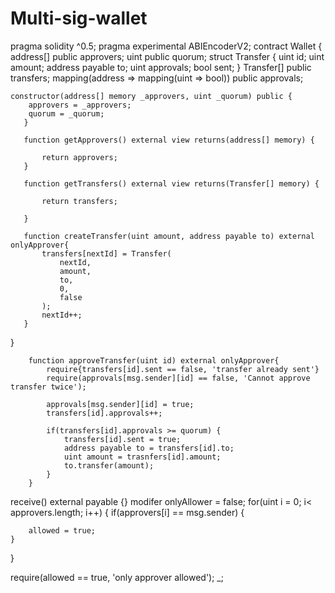 # Multi-sig-wallet

pragma solidity ^0.5;
pragma experimental ABIEncoderV2;
contract Wallet {
    address[] public approvers;
    uint public quorum;
    struct Transfer {
        uint id;
        uint amount;
        address payable to;
        uint approvals;
        bool sent;
    }
    Transfer[] public transfers;
    mapping(address => mapping(uint => bool)) public approvals;

    constructor(address[] memory _approvers, uint _quorum) public {
        approvers = _approvers;
        quorum = _quorum;
       }

       function getApprovers() external view returns(address[] memory) {

           return approvers;
       }

       function getTransfers() external view returns(Transfer[] memory) {

           return transfers;

       }

       function createTransfer(uint amount, address payable to) external onlyApprover{
           transfers[nextId] = Transfer(
               nextId,
               amount,
               to,
               0,
               false
           );
           nextId++;
       }
}

        function approveTransfer(uint id) external onlyApprover{
            require{transfers[id].sent == false, 'transfer already sent'}
            require(approvals[msg.sender][id] == false, 'Cannot approve transfer twice');

            approvals[msg.sender][id] = true;
            transfers[id].approvals++;

            if(transfers[id].approvals >= quorum) {
                transfers[id].sent = true;
                address payable to = transfers[id].to;
                uint amount = trasnfers[id].amount;
                to.transfer(amount);
            }
        }

receive() external payable {}
modifer onlyAllower = false;
for(uint i = 0; i< approvers.length; i++) {
    if(approvers[i] == msg.sender) {

        allowed = true;
    }
}

require(allowed == true, 'only approver allowed');
_;
